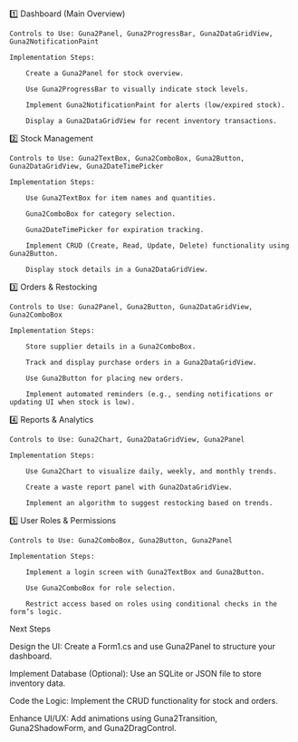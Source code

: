 1️⃣ Dashboard (Main Overview)

	Controls to Use: Guna2Panel, Guna2ProgressBar, Guna2DataGridView, Guna2NotificationPaint
 
	Implementation Steps:
 
		Create a Guna2Panel for stock overview.
  
		Use Guna2ProgressBar to visually indicate stock levels.
  
		Implement Guna2NotificationPaint for alerts (low/expired stock).
  
		Display a Guna2DataGridView for recent inventory transactions.
  
2️⃣ Stock Management

	Controls to Use: Guna2TextBox, Guna2ComboBox, Guna2Button, Guna2DataGridView, Guna2DateTimePicker
 
	Implementation Steps:
 
		Use Guna2TextBox for item names and quantities.
  
		Guna2ComboBox for category selection.
  
		Guna2DateTimePicker for expiration tracking.
  
		Implement CRUD (Create, Read, Update, Delete) functionality using Guna2Button.
  
		Display stock details in a Guna2DataGridView.
  
3️⃣ Orders & Restocking

	Controls to Use: Guna2Panel, Guna2Button, Guna2DataGridView, Guna2ComboBox
 
	Implementation Steps:
 
		Store supplier details in a Guna2ComboBox.
  
		Track and display purchase orders in a Guna2DataGridView.
  
		Use Guna2Button for placing new orders.
  
		Implement automated reminders (e.g., sending notifications or updating UI when stock is low).
  
4️⃣ Reports & Analytics

	Controls to Use: Guna2Chart, Guna2DataGridView, Guna2Panel
 
	Implementation Steps:
 
		Use Guna2Chart to visualize daily, weekly, and monthly trends.
  
		Create a waste report panel with Guna2DataGridView.
  
		Implement an algorithm to suggest restocking based on trends.
  
5️⃣ User Roles & Permissions

	Controls to Use: Guna2ComboBox, Guna2Button, Guna2Panel
 
	Implementation Steps:
 
		Implement a login screen with Guna2TextBox and Guna2Button.
  
		Use Guna2ComboBox for role selection.
  
		Restrict access based on roles using conditional checks in the form’s logic.
  
Next Steps

Design the UI: Create a Form1.cs and use Guna2Panel to structure your dashboard.

Implement Database (Optional): Use an SQLite or JSON file to store inventory data.

Code the Logic: Implement the CRUD functionality for stock and orders.

Enhance UI/UX: Add animations using Guna2Transition, Guna2ShadowForm, and Guna2DragControl.
